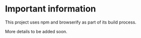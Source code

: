# Important information

This project uses npm and browserify as part of its build process.

More details to be added soon.
